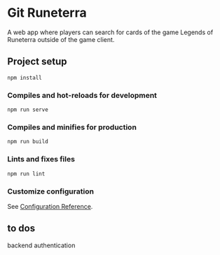 # Git Runeterra

A web app where players can search for cards of the game Legends of Runeterra outside of the game client.

## Project setup
```
npm install
```

### Compiles and hot-reloads for development
```
npm run serve
```

### Compiles and minifies for production
```
npm run build
```

### Lints and fixes files
```
npm run lint
```

### Customize configuration
See [Configuration Reference](https://cli.vuejs.org/config/).

## to dos
<!-- - pagina do login
  - Email
  - Senha
- No cadastro:
  - Verificar se as senhas batem
  - Verificar se aceitou os termos
  - Verificar se email 'e valido
  - Verificar se nao tem nada em branco
  - criar funcao de cadastro e deixar o obj pronto {name: "", email: "", password: ""}
  - printa o obj
- Store `auth` 
  - autenticacao -->
  backend authentication
